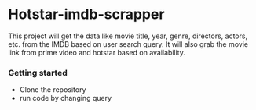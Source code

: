 # Hotstar-imdb-scrapper

This project will get the data like movie title, year, genre, directors, actors, etc. from the IMDB based on user search query. It will also grab the movie link from prime video and hotstar based on availability.

### Getting started

* Clone the repository
* run code by changing query
